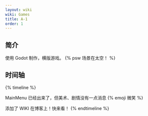```yaml
---
layout: wiki
wiki: Games
title: A-1
order: 1
---
```


## 简介

使用 Godot 制作，横版游戏。
{% psw 场景在太空！ %}

## 时间轴

{% timeline %}
<!-- node 2023.4.29 -->
MainMenu 已经出来了，但美术、剧情没有一点消息 {% emoji 微笑 %}
<!-- node 2023.4.30 -->
添加了 WIKI 在博客上！快来看！
{% endtimeline %}